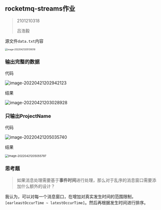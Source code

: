 ## rocketmq-streams作业

> 2101210318
>
> 吕浩毅

源文件`data.txt`内容

<img src="https://lhy-oss-tuchuang.oss-cn-beijing.aliyuncs.com/uPic/2022-04-27/image-20220421205139318.png" alt="image-20220421205139318" style="zoom:50%;" />

### 输出完整的数据

代码

![image-20220421202942123](https://lhy-oss-tuchuang.oss-cn-beijing.aliyuncs.com/uPic/2022-04-27/image-20220421202942123.png)

结果

![image-20220421203028928](https://lhy-oss-tuchuang.oss-cn-beijing.aliyuncs.com/uPic/2022-04-27/image-20220421203028928.png)

### 只输出ProjectName

代码

![image-20220421205035740](https://lhy-oss-tuchuang.oss-cn-beijing.aliyuncs.com/uPic/2022-04-27/image-20220421205035740.png)

结果

<img src="https://lhy-oss-tuchuang.oss-cn-beijing.aliyuncs.com/uPic/2022-04-27/image-20220421205055797.png" alt="image-20220421205055797" style="zoom: 67%;" />



### 思考题

> 如果消息处理需要基于**事件时间**进行处理，那么对于乱序的消息窗口需要添加什么额外的设计？

我认为，可以对每一个消息窗口，在增加对真实发生时间的范围限制，`[earleastOccurTime ~ latestOccurTime]`。然后再根据发生时间进行排序。